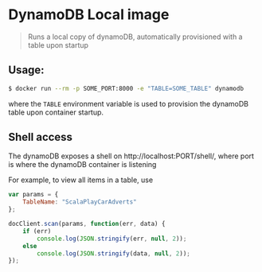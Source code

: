 DynamoDB Local image
=====================

> Runs a local copy of dynamoDB, automatically provisioned with a table upon startup 

## Usage:

```sh
$ docker run --rm -p SOME_PORT:8000 -e "TABLE=SOME_TABLE" dynamodb
```

where the `TABLE` environment variable is used to provision the dynamoDB table upon container startup.

## Shell access

The dynamoDB exposes a shell on http://localhost:PORT/shell/, where port is where the dynamoDB container is listening

For example, to view all items in a table, use

```js
var params = {
    TableName: "ScalaPlayCarAdverts"
};

docClient.scan(params, function(err, data) {
    if (err)
        console.log(JSON.stringify(err, null, 2));
    else
        console.log(JSON.stringify(data, null, 2));
});
```